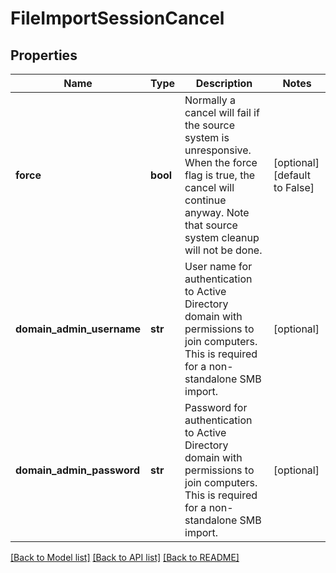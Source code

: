 # FileImportSessionCancel

## Properties
Name | Type | Description | Notes
------------ | ------------- | ------------- | -------------
**force** | **bool** | Normally a cancel will fail if the source system is unresponsive. When the force flag is true, the cancel will continue anyway. Note that source system cleanup will not be done. | [optional] [default to False]
**domain_admin_username** | **str** | User name for authentication to Active Directory domain with permissions to join computers. This is required for a non-standalone SMB import. | [optional] 
**domain_admin_password** | **str** | Password for authentication to Active Directory domain with permissions to join computers. This is required for a non-standalone SMB import. | [optional] 

[[Back to Model list]](../README.md#documentation-for-models) [[Back to API list]](../README.md#documentation-for-api-endpoints) [[Back to README]](../README.md)


